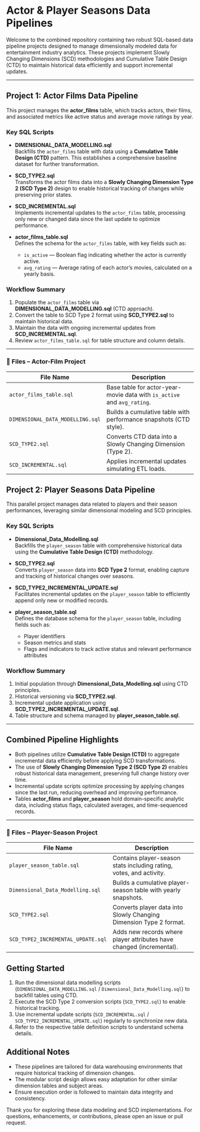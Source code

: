 # Actor & Player Seasons Data Pipelines

Welcome to the combined repository containing two robust SQL-based data pipeline projects designed to manage dimensionally modeled data for entertainment industry analytics. These projects implement Slowly Changing Dimensions (SCD) methodologies and Cumulative Table Design (CTD) to maintain historical data efficiently and support incremental updates.

---

## Project 1: Actor Films Data Pipeline

This project manages the **actor_films** table, which tracks actors, their films, and associated metrics like active status and average movie ratings by year.

### Key SQL Scripts

- **DIMENSIONAL_DATA_MODELLING.sql**  
  Backfills the `actor_films` table with data using a **Cumulative Table Design (CTD)** pattern. This establishes a comprehensive baseline dataset for further transformation.

- **SCD_TYPE2.sql**  
  Transforms the actor films data into a **Slowly Changing Dimension Type 2 (SCD Type 2)** design to enable historical tracking of changes while preserving prior states.

- **SCD_INCREMENTAL.sql**  
  Implements incremental updates to the `actor_films` table, processing only new or changed data since the last update to optimize performance.

- **actor_films_table.sql**  
  Defines the schema for the `actor_films` table, with key fields such as:  
  - `is_active` — Boolean flag indicating whether the actor is currently active.  
  - `avg_rating` — Average rating of each actor’s movies, calculated on a yearly basis.

### Workflow Summary

1. Populate the `actor_films` table via **DIMENSIONAL_DATA_MODELLING.sql** (CTD approach).  
2. Convert the table to SCD Type 2 format using **SCD_TYPE2.sql** to maintain historical data.  
3. Maintain the data with ongoing incremental updates from **SCD_INCREMENTAL.sql**.  
4. Review `actor_films_table.sql` for table structure and column details.

---
### 📂 Files – Actor-Film Project

| File Name                 | Description                                                                 |
|---------------------------|-----------------------------------------------------------------------------|
| `actor_films_table.sql`   | Base table for actor-year-movie data with `is_active` and `avg_rating`.     |
| `DIMENSIONAL_DATA_MODELLING.sql` | Builds a cumulative table with performance snapshots (CTD style).      |
| `SCD_TYPE2.sql`           | Converts CTD data into a Slowly Changing Dimension (Type 2).                |
| `SCD_INCREMENTAL.sql`     | Applies incremental updates simulating ETL loads.                           |




## Project 2: Player Seasons Data Pipeline

This parallel project manages data related to players and their season performances, leveraging similar dimensional modeling and SCD principles.

### Key SQL Scripts

- **Dimensional_Data_Modelling.sql**  
  Backfills the `player_season` table with comprehensive historical data using the **Cumulative Table Design (CTD)** methodology.

- **SCD_TYPE2.sql**  
  Converts `player_season` data into **SCD Type 2** format, enabling capture and tracking of historical changes over seasons.

- **SCD_TYPE2_INCREMENTAL_UPDATE.sql**  
  Facilitates incremental updates on the `player_season` table to efficiently append only new or modified records.

- **player_season_table.sql**  
  Defines the database schema for the `player_season` table, including fields such as:  
  - Player identifiers  
  - Season metrics and stats  
  - Flags and indicators to track active status and relevant performance attributes

### Workflow Summary

1. Initial population through **Dimensional_Data_Modelling.sql** using CTD principles.  
2. Historical versioning via **SCD_TYPE2.sql**.  
3. Incremental update application using **SCD_TYPE2_INCREMENTAL_UPDATE.sql**.  
4. Table structure and schema managed by **player_season_table.sql**.

---

## Combined Pipeline Highlights

- Both pipelines utilize **Cumulative Table Design (CTD)** to aggregate incremental data efficiently before applying SCD transformations.  
- The use of **Slowly Changing Dimension Type 2 (SCD Type 2)** enables robust historical data management, preserving full change history over time.  
- Incremental update scripts optimize processing by applying changes since the last run, reducing overhead and improving performance.  
- Tables **actor_films** and **player_season** hold domain-specific analytic data, including status flags, calculated averages, and time-sequenced records.

---
### 📂 Files – Player-Season Project

| File Name                          | Description                                                            |
|------------------------------------|------------------------------------------------------------------------|
| `player_season_table.sql`          | Contains player-season stats including rating, votes, and activity.    |
| `Dimensional_Data_Modelling.sql`  | Builds a cumulative player-season table with yearly snapshots.         |
| `SCD_TYPE2.sql`                    | Converts player data into Slowly Changing Dimension Type 2 format.     |
| `SCD_TYPE2_INCREMENTAL_UPDATE.sql`| Adds new records where player attributes have changed (incremental).   |



## Getting Started

1. Run the dimensional data modelling scripts (`DIMENSIONAL_DATA_MODELLING.sql` / `Dimensional_Data_Modelling.sql`) to backfill tables using CTD.
2. Execute the SCD Type 2 conversion scripts (`SCD_TYPE2.sql`) to enable historical tracking.
3. Use incremental update scripts (`SCD_INCREMENTAL.sql` / `SCD_TYPE2_INCREMENTAL_UPDATE.sql`) regularly to synchronize new data.
4. Refer to the respective table definition scripts to understand schema details.

## Additional Notes

- These pipelines are tailored for data warehousing environments that require historical tracking of dimension changes.
- The modular script design allows easy adaptation for other similar dimension tables and subject areas.
- Ensure execution order is followed to maintain data integrity and consistency.

Thank you for exploring these data modeling and SCD implementations. For questions, enhancements, or contributions, please open an issue or pull request.
